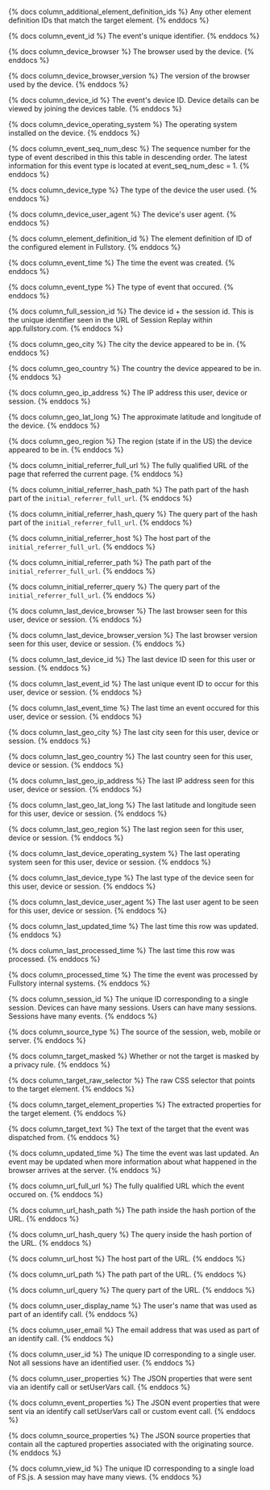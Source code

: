 {% docs column_additional_element_definition_ids %}
Any other element definition IDs that match the target element.
{% enddocs %}

{% docs column_event_id %}
The event's unique identifier.
{% enddocs %}

{% docs column_device_browser %}
The browser used by the device.
{% enddocs %}

{% docs column_device_browser_version %}
The version of the browser used by the device.
{% enddocs %}

{% docs column_device_id %}
The event's device ID. Device details can be viewed by joining the devices table.
{% enddocs %}

{% docs column_device_operating_system %}
The operating system installed on the device.
{% enddocs %}

{% docs column_event_seq_num_desc %}
The sequence number for the type of event described in this this table in descending order. The latest information for this event type is located at event_seq_num_desc = 1.
{% enddocs %}

{% docs column_device_type %}
The type of the device the user used.
{% enddocs %}

{% docs column_device_user_agent %}
The device's user agent.
{% enddocs %}

{% docs column_element_definition_id %}
The element definition of ID of the configured element in Fullstory.
{% enddocs %}

{% docs column_event_time %}
The time the event was created.
{% enddocs %}

{% docs column_event_type %}
The type of event that occured.
{% enddocs %}

{% docs column_full_session_id %}
The device id + the session id. This is the unique identifier seen in the URL of Session Replay within app.fullstory.com.
{% enddocs %}

{% docs column_geo_city %}
The city the device appeared to be in.
{% enddocs %}

{% docs column_geo_country %}
The country the device appeared to be in.
{% enddocs %}

{% docs column_geo_ip_address %}
The IP address this user, device or session.
{% enddocs %}

{% docs column_geo_lat_long %}
The approximate latitude and longitude of the device.
{% enddocs %}

{% docs column_geo_region %}
The region (state if in the US) the device appeared to be in.
{% enddocs %}

{% docs column_initial_referrer_full_url %}
The fully qualified URL of the page that referred the current page.
{% enddocs %}

{% docs column_initial_referrer_hash_path %}
The path part of the hash part of the `initial_referrer_full_url`.
{% enddocs %}

{% docs column_initial_referrer_hash_query %}
The query part of the hash part of the `initial_referrer_full_url`.
{% enddocs %}

{% docs column_initial_referrer_host %}
The host part of the `initial_referrer_full_url`.
{% enddocs %}

{% docs column_initial_referrer_path %}
The path part of the `initial_referrer_full_url`.
{% enddocs %}

{% docs column_initial_referrer_query %}
The query part of the `initial_referrer_full_url`.
{% enddocs %}

{% docs column_last_device_browser %}
The last browser seen for this user, device or session.
{% enddocs %}

{% docs column_last_device_browser_version %}
The last browser version seen for this user, device or session.
{% enddocs %}

{% docs column_last_device_id %}
The last device ID seen for this user or session.
{% enddocs %}

{% docs column_last_event_id %}
The last unique event ID to occur for this user, device or session.
{% enddocs %}

{% docs column_last_event_time %}
The last time an event occured for this user, device or session.
{% enddocs %}

{% docs column_last_geo_city %}
The last city seen for this user, device or session.
{% enddocs %}

{% docs column_last_geo_country %}
The last country seen for this user, device or session.
{% enddocs %}

{% docs column_last_geo_ip_address %}
The last IP address seen for this user, device or session.
{% enddocs %}

{% docs column_last_geo_lat_long %}
The last latitude and longitude seen for this user, device or session.
{% enddocs %}

{% docs column_last_geo_region %}
The last region seen for this user, device or session.
{% enddocs %}

{% docs column_last_device_operating_system %}
The last operating system seen for this user, device or session.
{% enddocs %}

{% docs column_last_device_type %}
The last type of the device seen for this user, device or session.
{% enddocs %}

{% docs column_last_device_user_agent %}
The last user agent to be seen for this user, device or session.
{% enddocs %}

{% docs column_last_updated_time %}
The last time this row was updated.
{% enddocs %}

{% docs column_last_processed_time %}
The last time this row was processed.
{% enddocs %}

{% docs column_processed_time %}
The time the event was processed by Fullstory internal systems.
{% enddocs %}

{% docs column_session_id %}
The unique ID corresponding to a single session. Devices can have many sessions. Users can have many sessions. Sessions have many events.
{% enddocs %}

{% docs column_source_type %}
The source of the session, web, mobile or server.
{% enddocs %}

{% docs column_target_masked %}
Whether or not the target is masked by a privacy rule.
{% enddocs %}

{% docs column_target_raw_selector %}
The raw CSS selector that points to the target element.
{% enddocs %}

{% docs column_target_element_properties %}
The extracted properties for the target element.
{% enddocs %}

{% docs column_target_text %}
The text of the target that the event was dispatched from.
{% enddocs %}

{% docs column_updated_time %}
The time the event was last updated. An event may be updated when more information about what happened in the browser arrives at the server.
{% enddocs %}

{% docs column_url_full_url %}
The fully qualified URL which the event occured on.
{% enddocs %}

{% docs column_url_hash_path %}
The path inside the hash portion of the URL.
{% enddocs %}

{% docs column_url_hash_query %}
The query inside the hash portion of the URL.
{% enddocs %}

{% docs column_url_host %}
The host part of the URL.
{% enddocs %}

{% docs column_url_path %}
The path part of the URL.
{% enddocs %}

{% docs column_url_query %}
The query part of the URL.
{% enddocs %}

{% docs column_user_display_name %}
The user's name that was used as part of an identify call.
{% enddocs %}

{% docs column_user_email %}
The email address that was used as part of an identify call.
{% enddocs %}

{% docs column_user_id %}
The unique ID corresponding to a single user. Not all sessions have an identified user.
{% enddocs %}

{% docs column_user_properties %}
The JSON properties that were sent via an identify call or setUserVars call.
{% enddocs %}

{% docs column_event_properties %}
The JSON event properties that were sent via an identify call setUserVars call or custom event call.
{% enddocs %}

{% docs column_source_properties %}
The JSON source properties that contain all the captured properties associated with the originating source.
{% enddocs %}

{% docs column_view_id %}
The unique ID corresponding to a single load of FS.js. A session may have many views.
{% enddocs %}


